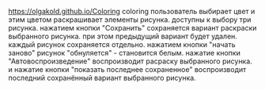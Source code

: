 https://olgakold.github.io/Coloring
coloring
пользователь выбирает цвет и этим цветом раскрашивает элементы рисунка. доступны к выбору три рисунка. нажатием кнопки "Сохранить" сохраняется  вариант раскраски выбранного рисунка. при этом предыдущий вариант будет удален. каждый рисунок сохраняется отдельно. нажатием кнопки "начать заново" рисунок "обнуляется" - становится белым. нажатие кнопки "Автовоспроизведение" воспроизводит расраску выбранного рисунка. и нажатие  кнопки "показать последнее сохраненное" воспроизводит последний сохранённый вариант выбранного рисунка.
